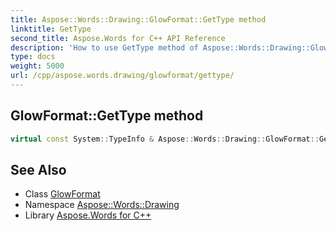 ```yaml
---
title: Aspose::Words::Drawing::GlowFormat::GetType method
linktitle: GetType
second_title: Aspose.Words for C++ API Reference
description: 'How to use GetType method of Aspose::Words::Drawing::GlowFormat class in C++.'
type: docs
weight: 5000
url: /cpp/aspose.words.drawing/glowformat/gettype/
---
```

## GlowFormat::GetType method




```cpp
virtual const System::TypeInfo & Aspose::Words::Drawing::GlowFormat::GetType() const override
```

## See Also

* Class [GlowFormat](../)
* Namespace [Aspose::Words::Drawing](../../)
* Library [Aspose.Words for C++](../../../)
